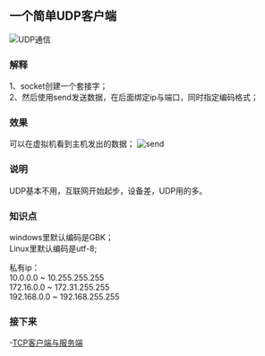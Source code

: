 ## 一个简单UDP客户端  
![UDP通信](https://github.com/KissMyLady/Web-of-Python/blob/master/HttpProtocol/simple1.jpg)



### 解释  
1、socket创建一个套接字；  
2、然后使用send发送数据，在后面绑定ip与端口，同时指定编码格式；

### 效果
可以在虚拟机看到主机发出的数据；
![send](https://github.com/KissMyLady/Web-of-Python/blob/master/HttpProtocol/send1.jpg)

### 说明  
UDP基本不用，互联网开始起步，设备差，UDP用的多。  

### 知识点
windows里默认编码是GBK；  
Linux里默认编码是utf-8;  

私有ip：  
10.0.0.0  ~  10.255.255.255  
172.16.0.0  ~  172.31.255.255  
192.168.0.0  ~ 192.168.255.255


### 接下来
-[TCP客户端与服务端](https://github.com/KissMyLady/Web-of-Python/blob/master/HttpProtocol/TCP_1.md)

